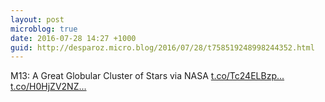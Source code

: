 ```yaml
---
layout: post
microblog: true
date: 2016-07-28 14:27 +1000
guid: http://desparoz.micro.blog/2016/07/28/t758519248998244352.html
---
```

M13: A Great Globular Cluster of Stars  via NASA [t.co/Tc24ELBzp...](https://t.co/Tc24ELBzp9) [t.co/H0HjZV2NZ...](https://t.co/H0HjZV2NZ1)
